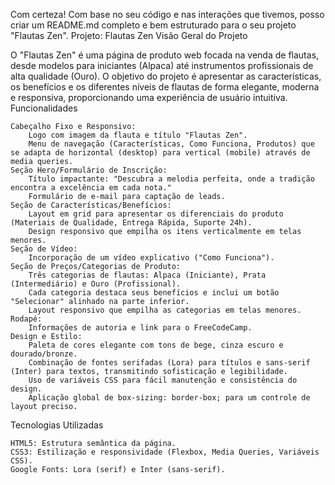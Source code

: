 Com certeza! Com base no seu código e nas interações que tivemos, posso criar um README.md completo e bem estruturado para o seu projeto "Flautas Zen".
Projeto: Flautas Zen
Visão Geral do Projeto

O "Flautas Zen" é uma página de produto web focada na venda de flautas, desde modelos para iniciantes (Alpaca) até instrumentos profissionais de alta qualidade (Ouro). O objetivo do projeto é apresentar as características, os benefícios e os diferentes níveis de flautas de forma elegante, moderna e responsiva, proporcionando uma experiência de usuário intuitiva.
Funcionalidades

    Cabeçalho Fixo e Responsivo:
        Logo com imagem da flauta e título "Flautas Zen".
        Menu de navegação (Características, Como Funciona, Produtos) que se adapta de horizontal (desktop) para vertical (mobile) através de media queries.
    Seção Hero/Formulário de Inscrição:
        Título impactante: "Descubra a melodia perfeita, onde a tradição encontra a excelência em cada nota."
        Formulário de e-mail para captação de leads.
    Seção de Características/Benefícios:
        Layout em grid para apresentar os diferenciais do produto (Materiais de Qualidade, Entrega Rápida, Suporte 24h).
        Design responsivo que empilha os itens verticalmente em telas menores.
    Seção de Vídeo:
        Incorporação de um vídeo explicativo ("Como Funciona").
    Seção de Preços/Categorias de Produto:
        Três categorias de flautas: Alpaca (Iniciante), Prata (Intermediário) e Ouro (Profissional).
        Cada categoria destaca seus benefícios e inclui um botão "Selecionar" alinhado na parte inferior.
        Layout responsivo que empilha as categorias em telas menores.
    Rodapé:
        Informações de autoria e link para o FreeCodeCamp.
    Design e Estilo:
        Paleta de cores elegante com tons de bege, cinza escuro e dourado/bronze.
        Combinação de fontes serifadas (Lora) para títulos e sans-serif (Inter) para textos, transmitindo sofisticação e legibilidade.
        Uso de variáveis CSS para fácil manutenção e consistência do design.
        Aplicação global de box-sizing: border-box; para um controle de layout preciso.

Tecnologias Utilizadas

    HTML5: Estrutura semântica da página.
    CSS3: Estilização e responsividade (Flexbox, Media Queries, Variáveis CSS).
    Google Fonts: Lora (serif) e Inter (sans-serif).
